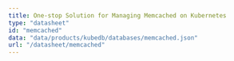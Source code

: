 ```yaml
---
title: One-stop Solution for Managing Memcached on Kubernetes
type: "datasheet"
id: "memcached"
data: "data/products/kubedb/databases/memcached.json"
url: "/datasheet/memcached"
---
```

